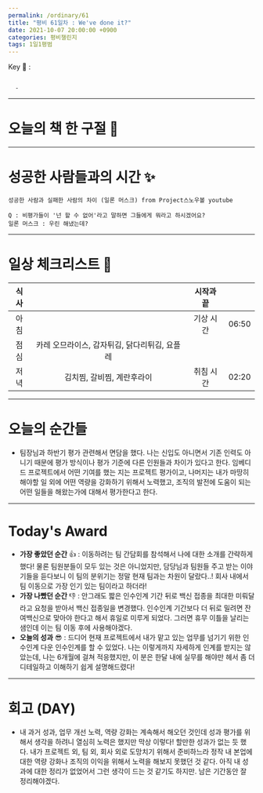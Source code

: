 ```yaml
---
permalink: /ordinary/61
title: "평비 61일차 : We've done it?"
date: 2021-10-07 20:00:00 +0900
categories: 평비챌린지
tags: 1일1평범
---  
```

Key 🔑 : 
```

  - 
```

---
# 오늘의 책 한 구절 📕


---
# 성공한 사람들과의 시간 ✨
`성공한 사람과 실패한 사람의 차이 (일론 머스크) from Project스노우볼 youtube`  
```
Q : 비평가들이 '넌 할 수 없어'라고 말하면 그들에게 뭐라고 하시겠어요?
일론 머스크 : 우린 해냈는데?
```


---
# 일상 체크리스트 📃

| 식사 |  | 시작과 끝 |  |
|:----:|:----:|:----:|:----:|
| 아침 |  | 기상 시간 | 06:50 |
| 점심 | 카레 오므라이스, 감자튀김, 닭다리튀김, 요플레 |  |  |
| 저녁 | 김치찜, 갈비찜, 계란후라이 | 취침 시간 | 02:20 |

---
# 오늘의 순간들
- 팀장님과 하반기 평가 관련해서 면담을 했다. 나는 신입도 아니면서 기존 인력도 아니기 때문에 평가 방식이나 평가 기준에 다른 인원들과 차이가 있다고 한다. 임베디드 프로젝트에서 어떤 기여를 했는 지는 프로젝트 평가이고, 나머지는 내가 마땅히 해야할 일 외에 어떤 역량을 강화하기 위해서 노력했고, 조직의 발전에 도움이 되는 어떤 일들을 해왔는가에 대해서 평가한다고 한다.  

---
# Today's Award
- **가장 좋았던 순간** 👍 : 이동하려는 팀 간담회를 참석해서 나에 대한 소개를 간략하게 했다! 물론 팀원분들이 모두 있는 것은 아니었지만, 담당님과 팀원들 주고 받는 이야기들을 듣다보니 이 팀의 분위기는 정말 현재 팀과는 차원이 달랐다..! 회사 내에서 팀 이동으로 가장 인기 있는 팀이라고 하더라!  
- **가장 나빴던 순간** 👎 : 안그래도 짧은 인수인계 기간 뒤로 백신 접종을 최대한 미뤄달라고 요청을 받아서 백신 접종일을 변경했다. 인수인계 기간보다 더 뒤로 밀려면 잔여백신으로 맞아야 한다고 해서 휴일로 미루게 되었다. 그러면 휴무 이틀을 날리는 샘인데 이는 팀 이동 후에 사용해야겠다.  
- **오늘의 성과** 😎 : 드디어 현재 프로젝트에서 내가 맡고 있는 업무를 넘기기 위한 인수인계 다운 인수인계를 할 수 있었다. 나는 이렇게까지 자세하게 인계를 받지는 않았는데, 나는 6개월에 걸쳐 적응했지만, 이 분은 한달 내에 실무를 해야만 헤서 좀 더 디테일하고 이해하기 쉽게 설명해드렸다!  

---
# 회고 (DAY)
- 내 과거 성과, 업무 개선 노력, 역량 강화는 계속해서 해오던 것인데 성과 평가를 위해서 생각을 하려니 열심히 노력은 했지만 막상 이렇다! 할만한 성과가 없는 듯 했다. 내가 프로젝트 외, 팀 외, 회사 외로 도망치기 위해서 준비하느라 정작 내 본업에 대한 역량 강화나 조직의 이익을 위해서 노력을 해보지 못했던 것 같다. 아직 내 성과에 대한 정리가 없었어서 그런 생각이 드는 것 같기도 하지만. 남은 기간동안 잘 정리해야겠다.